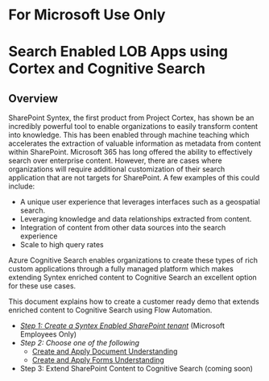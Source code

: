 # For Microsoft Use Only
# Search Enabled LOB Apps using Cortex and Cognitive Search
## Overview
SharePoint Syntex, the first product from Project Cortex, has shown be an incredibly powerful tool to enable organizations to easily transform content into knowledge.  This has been enabled through machine teaching which accelerates the extraction of valuable information as metadata from content within SharePoint.
Microsoft 365 has long offered the ability to effectively search over enterprise content.  However, there are cases where organizations will require additional customization of their search application that are not targets for SharePoint.  A few examples of this could include:
- A unique user experience that leverages interfaces such as a geospatial search.
- Leveraging knowledge and data relationships extracted from content.
- Integration of content from other data sources into the search experience
- Scale to high query rates

Azure Cognitive Search enables organizations to create these types of rich custom applications through a fully managed platform which makes extending Syntex enriched content to Cognitive Search an excellent option for these use cases.

This document explains how to create a customer ready demo that extends enriched content to Cognitive Search using Flow Automation.  

- [*Step 1: Create a Syntex Enabled SharePoint tenant*](https://github.com/liamca/Extending_SharePoint_Syntex_to_Cognitive_Search/blob/main/Create_Syntex_Enabled_SharePoint_Tenant.md) (Microsoft Employees Only)
- *Step 2: Choose one of the following*
  - [Create and Apply Document Understanding](https://github.com/liamca/Extending_SharePoint_Syntex_to_Cognitive_Search/blob/main/Create_and_Apply_Doc_Understanding.md)
  - [Create and Apply Forms Understanding](https://github.com/liamca/Extending_SharePoint_Syntex_to_Cognitive_Search/blob/main/Create_and_Apply_Forms_Understanding.md)
- Step 3: Extend SharePoint Content to Cognitive Search (coming soon)
